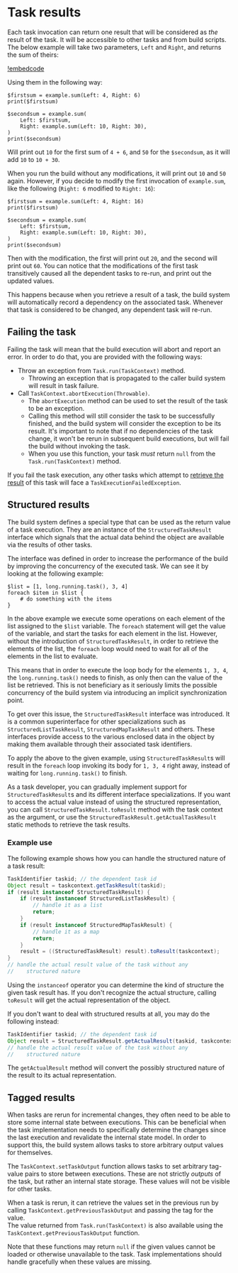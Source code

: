 # Task results

Each task invocation can return one result that will be considered as *the* result of the task. It will be accessible to other tasks and from build scripts. The below example will take two parameters, `Left` and `Right`, and returns the sum of theirs: 

[!embedcode](example_sum/src/example/SummarizeTaskFactory.java "language: java, range-marker-start: //snippet-start,  range-marker-end: //snippet-end, trim-line-whitespace: true")

Using them in the following way:

```sakerscript
$firstsum = example.sum(Left: 4, Right: 6)
print($firstsum)

$secondsum = example.sum(
	Left: $firstsum, 
	Right: example.sum(Left: 10, Right: 30),
)
print($secondsum)
```

Will print out `10` for the first sum of `4 + 6`, and `50` for the `$secondsum`, as it will add `10` to `10 + 30`.

When you run the build without any modifications, it will print out `10` and `50` again. However, if you decide to modify the first invocation of `example.sum`, like the following (`Right: 6` modified to `Right: 16`):

```sakerscript
$firstsum = example.sum(Left: 4, Right: 16)
print($firstsum)

$secondsum = example.sum(
	Left: $firstsum, 
	Right: example.sum(Left: 10, Right: 30),
)
print($secondsum)
```

Then with the modification, the first will print out `20`, and the second will print out `60`. You can notice that the modifications of the first task transitively caused all the dependent tasks to re-run, and print out the updated values.

This happens because when you retrieve a result of a task, the build system will automatically record a dependency on the associated task. Whenever that task is considered to be changed, any dependent task will re-run.

## Failing the task

Failing the task will mean that the build execution will abort and report an error. In order to do that, you are provided with the following ways:

* Throw an exception from `Task.run(TaskContext)` method.
	* Throwing an exception that is propagated to the caller build system will result in task failure.
* Call `TaskContext.abortExecution(Throwable)`.
	* The `abortExecution` method can be used to set the result of the task to be an exception.
	* Calling this method will still consider the task to be successfully finished, and the build system will consider the exception to be its result. It's important to note that if no dependencies of the task change, it won't be rerun in subsequent build executions, but will fail the build without invoking the task.
	* When you use this function, your task *must* return `null` from the `Task.run(TaskContext)` method.

If you fail the task execution, any other tasks which attempt to [retrieve the result](retrievingtaskresults.md) of this task will face a `TaskExecutionFailedException`.

## Structured results

The build system defines a special type that can be used as the return value of a task execution. They are an instance of the `StructuredTaskResult` interface which signals that the actual data behind the object are available via the results of other tasks.

The interface was defined in order to increase the performance of the build by improving the concurrency of the executed task. We can see it by looking at the following example:

```sakerscript
$list = [1, long.running.task(), 3, 4]
foreach $item in $list {
	# do something with the items
}
```

In the above example we execute some operations on each element of the list assigned to the `$list` variable. The `foreach` statement will get the value of the variable, and start the tasks for each element in the list. However, without the introduction of `StructuredTaskResult`, in order to retrieve the elements of the list, the `foreach` loop would need to wait for all of the elements in the list to evaluate.

This means that in order to execute the loop body for the elements `1, 3, 4`, the `long.running.task()` needs to finish, as only then can the value of the list be retrieved. This is not beneficiary as it seriously limits the possible concurrency of the build system via introducing an implicit synchronization point.

To get over this issue, the `StructuredTaskResult` interface was introduced. It is a common superinterface for other specializations such as `StructuredListTaskResult`, `StructuredMapTaskResult` and others. These interfaces provide access to the various enclosed data in the object by making them available through their associated task identifiers.

To apply the above to the given example, using `StructuredTaskResult`s will result in the `foreach` loop invoking its body for `1, 3, 4` right away, instead of waiting for `long.running.task()` to finish.

As a task developer, you can gradually implement support for `StructuredTaskResult`s and its different interface specializations. If you want to access the actual value instead of using the structured representation, you can call `StructuredTaskResult.toResult` method with the task context as the argument, or use the `StructuredTaskResult.getActualTaskResult` static methods to retrieve the task results.

### Example use

The following example shows how you can handle the structured nature of a task result:

```java
TaskIdentifier taskid; // the dependent task id
Object result = taskcontext.getTaskResult(taskid);
if (result instanceof StructuredTaskResult) {
	if (result instanceof StructuredListTaskResult) {
		// handle it as a list
		return;
	} 
	if (result instanceof StructuredMapTaskResult) {
		// handle it as a map
		return;
	} 
	result = ((StructuredTaskResult) result).toResult(taskcontext);
}
// handle the actual result value of the task without any 
//    structured nature 
```

Using the `instanceof` operator you can determine the kind of structure the given task result has. If you don't recognize the actual structure, calling `toResult` will get the actual representation of the object.

If you don't want to deal with structured results at all, you may do the following instead:

```java
TaskIdentifier taskid; // the dependent task id
Object result = StructuredTaskResult.getActualResult(taskid, taskcontext);
// handle the actual result value of the task without any 
//    structured nature
```

The `getActualResult` method will convert the possibly structured nature of the result to its actual representation. 

## Tagged results

When tasks are rerun for incremental changes, they often need to be able to store some internal state between executions. This can be beneficial when the task implementation needs to specifically determine the changes since the last execution and revalidate the internal state model. In order to support this, the build system allows tasks to store arbitrary output values for themselves.

The `TaskContext.setTaskOutput` function allows tasks to set arbitrary tag-value pairs to store between executions. These are not strictly *outputs* of the task, but rather an internal state storage. These values will not be visible for other tasks.

When a task is rerun, it can retrieve the values set in the previous run by calling `TaskContext.getPreviousTaskOutput` and passing the tag for the value.\
The value returned from `Task.run(TaskContext)` is also available using the `TaskContext.getPreviousTaskOutput` function.

Note that these functions may return `null` if the given values cannot be loaded or otherwise unavailable to the task. Task implementations should handle gracefully when these values are missing.
